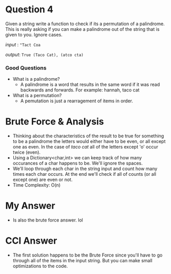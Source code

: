 ﻿# Question 4
Given a string write a function to check if its a permutation of a palindrome. This is really asking if you can make a palindrome out of the string that is given to you. Ignore cases.

_input_ : ```"Tact Coa```

_output_: ```True (Taco Cat), (atco cta)```

### Good Questions
* What is a palindrome?
  * A palindrome is a word that results in the same word if it was read backwards and forwards. For example: hannah, taco cat
* What is a permutation?
  * A pemutation is just a rearragement of items in order.

# Brute Force & Analysis
* Thinking about the characteristics of the result to be true for something to be a palindrome the letters would either have to be even, or all except one as even. In the case of _taco cat_ all of the letters except 'o' occur twice (even).
* Using a Dictionary<char,int> we can keep track of how many occurances of a char happens to be. We'll ignore the spaces.
* We'll loop through each char in the string input and count how many times each char occurs. At the end we'll check if all of counts (or all except one) are even or not. 
* Time Complexity: O(n)

# My Answer
* Is also the brute force answer. lol

# CCI Answer
* The first solution happens to be the Brute Force since you'll have to go through all of the items in the input string. But you can make small optimizations to the code.

